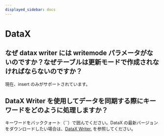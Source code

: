 ```yaml
---
displayed_sidebar: docs
---
```


# DataX

## なぜ datax writer には writemode パラメータがないのですか？なぜテーブルは更新モードで作成されなければならないのですか？

現在、insert のみがサポートされています。

## DataX Writer を使用してデータを同期する際にキーワードをどのように処理しますか？

キーワードをバッククォート（``）で囲んでください。DataX の最新バージョンをダウンロードしたい場合は、[DataX Writer.](../../integrations/loading_tools/DataX-starrocks-writer.md) を参照してください。